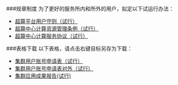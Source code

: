 ###规章制度
为了更好的服务所内和所外的用户，拟定以下试运行办法：
* [超算平台用户守则（试行）](policy1.md)
* [超算中心计算资源管理条例（试行）](policy2.md)
* [超算中心计算服务协议（试行）](policy3.md)

###表格下载
以下表格，请点击右键目标另存为下载：
* [集群用户账号申请表（试行）](集群用户账号申请表（试行）.doc)
* [集群用户账号申请表对外（试行）](集群用户账号申请表对外（试行）.doc)
* [集群应用成果报告(试行)](集群应用成果报告（试行）.doc)


